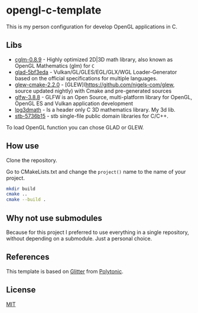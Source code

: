 # opengl-c-template

This is my person configuration for develop OpenGL applications in C.

## Libs

- [cglm-0.8.9](https://github.com/recp/cglm) - Highly optimized 2D|3D math library, also known as OpenGL Mathematics (glm) for `C`
- [glad-5bf3eda](https://github.com/Dav1dde/glad/tree/c) - Vulkan/GL/GLES/EGL/GLX/WGL Loader-Generator based on the official specifications for multiple languages.
- [glew-cmake-2.2.0](https://github.com/Perlmint/glew-cmake/tree/f456deace7b408655109aaeff71421ef2d3858c6) - [GLEW](https://github.com/nigels-com/glew, source updated nightly) with Cmake and pre-generated sources
- [glfw-3.8.8](https://github.com/glfw/glfw) - GLFW is an Open Source, multi-platform library for OpenGL, OpenGL ES and Vulkan application development
- [lpg3dmath](https://github.com/lpg2709/lpg3dmath) - Is a header only C 3D mathematics library. My 3d lib.
- [stb-5736b15](https://github.com/nothings/stb) - stb single-file public domain libraries for C/C++.

To load OpenGL function you can chose GLAD or GLEW.

## How use

Clone the repository.

Go to CMakeLists.txt and change the `project()` name to the name of your project.

```sh
mkdir build
cmake ..
cmake --build .
```

## Why not use submodules

Because for this project I preferred to use everything in a single repository, without depending on a submodule. Just a personal choice.

## References

This template is based on [Glitter](https://github.com/Polytonic/Glitter) from [Polytonic](https://github.com/Polytonic).

## License

[MIT](LICENSE)

